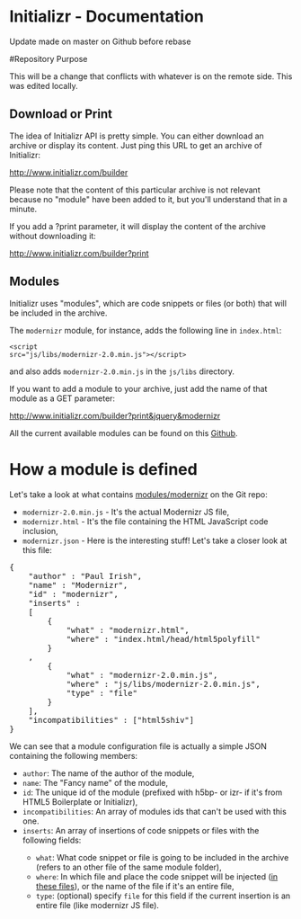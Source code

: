 # Initializr - Documentation

Update made on master on Github before rebase

#Repository Purpose

This will be a change that conflicts
with whatever is on the remote side.
This was edited locally.

## Download or Print

The idea of Initializr API is pretty simple. You can either download an archive or display its content.
Just ping this URL to get an archive of Initializr:

http://www.initializr.com/builder

Please note that the content of this particular archive is not relevant because no "module" have been added to it, but you'll understand that in a minute.

If you add a ?print parameter, it will display the content of the archive without downloading it:

http://www.initializr.com/builder?print

## Modules

Initializr uses "modules", which are code snippets or files (or both) that will be included in the archive.

The <code>modernizr</code> module, for instance, adds the following line in <code>index.html</code>:

<code>\<script src="js/libs/modernizr-2.0.min.js"\>\</script\></code>

and also adds <code>modernizr-2.0.min.js</code> in the <code>js/libs</code> directory.

If you want to add a module to your archive, just add the name of that module as a GET parameter:

http://www.initializr.com/builder?print&jquery&modernizr

All the current available modules can be found on this <a href="https://github.com/verekia/initializr/tree/master/war/builder/modules">Github</a>.<br />

# How a module is defined

Let's take a look at what contains <a href="https://github.com/verekia/initializr/tree/master/war/builder/modules/modernizr">modules/modernizr</a> on the Git repo:
<ul>
	<li><code>modernizr-2.0.min.js</code> - It's the actual Modernizr JS file,</li>
	<li><code>modernizr.html</code> - It's the file containing the HTML JavaScript code inclusion,</li>
	<li><code>modernizr.json</code> - Here is the interesting stuff! Let's take a closer look at this file:</li>
</ul> 

<pre>
{
	"author" : "Paul Irish",
	"name" : "Modernizr",
	"id" : "modernizr",
	"inserts" :
	[
		{
			"what" : "modernizr.html",
			"where" : "index.html/head/html5polyfill"
		}
	,
		{
			"what" : "modernizr-2.0.min.js",
			"where" : "js/libs/modernizr-2.0.min.js",
			"type" : "file"
		}
	],
	"incompatibilities" : ["html5shiv"]
}
</pre>

We can see that a module configuration file is actually a simple JSON containing the following members:
<ul>
	<li><code>author</code>: The name of the author of the module,</li>
	<li><code>name</code>: The "Fancy name" of the module,</li>
	<li><code>id</code>: The unique id of the module (prefixed with h5bp- or izr- if it's from HTML5 Boilerplate or Initializr),</li>
	<li><code>incompatibilities</code>: An array of modules ids that can't be used with this one.</li>
	<li><code>inserts</code>: An array of insertions of code snippets or files with the following fields:</li>
	<ul>
		<li><code>what</code>: What code snippet or file is going to be included in the archive (refers to an other file of the same module folder),</li>
		<li><code>where</code>: In which file and place the code snippet will be injected (<a href="https://github.com/verekia/initializr/tree/master/war/builder/templates">in these files</a>), or the name of the file if it's an entire file,</li>
		<li><code>type</code>: (optional) specify <code>file</code> for this field if the current insertion is an entire file (like modernizr JS file).</li>
	</ul>
</ul>
